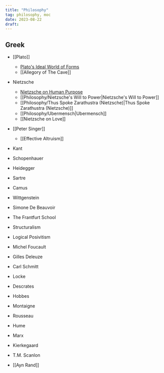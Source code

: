 ```yaml
---
title: "Philosophy"
tag: philosophy, moc
date: 2023-08-22
draft:
---
```


## Greek
- [[Plato]]
	- [Plato's Ideal World of Forms](Philosophy/Plato's%20Ideal%20World%20of%20Forms.md)
	- [[Allegory of The Cave]]

- Nietzsche
	- [Nietzsche on Human Purpose](Philosophy/Nietzsche%20on%20Human%20Purpose.md)
	- [[Philosophy/Nietzsche's Will to Power|Nietzsche's Will to Power]]
	- [[Philosophy/Thus Spoke Zarathustra (Nietzsche)|Thus Spoke Zarathustra (Nietzsche)]]
	- [[Philosophy/Ubermensch|Ubermensch]]
	- [[Nietzsche on Love]]

- [[Peter Singer]]
	- [[Effective Altruism]]


- Kant
- Schopenhauer
- Heidegger
- Sartre
- Camus
- Wittgenstein
- Simone De Beauvoir
- The Frantfurt School
- Structuralism
- Logical Posivitism
- Michel Foucault
- Gilles Deleuze
- Carl Schmitt
- Locke
- Descrates
- Hobbes
- Montaigne
- Rousseau
- Hume
- Marx
- Kierkegaard
- T.M. Scanlon
- [[Ayn Rand]]